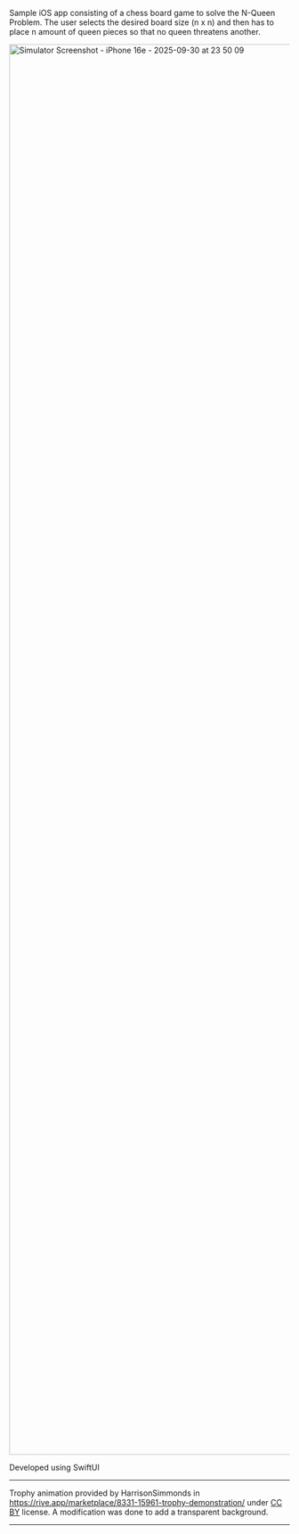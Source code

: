Sample iOS app consisting of a chess board game to solve the N-Queen Problem. The user selects the desired board size (n x n) and then has to place n amount of queen pieces so that no queen threatens another.

<img width="1170" height="2532" alt="Simulator Screenshot - iPhone 16e - 2025-09-30 at 23 50 09" src="https://github.com/user-attachments/assets/5c3ccb7a-47d2-4ea2-b8ec-f70850f376db" />

Developed using SwiftUI

--- 

Trophy animation provided by HarrisonSimmonds in https://rive.app/marketplace/8331-15961-trophy-demonstration/ under [CC BY](https://creativecommons.org/licenses/by/4.0/) license. A modification was done to add a transparent background.

-----
